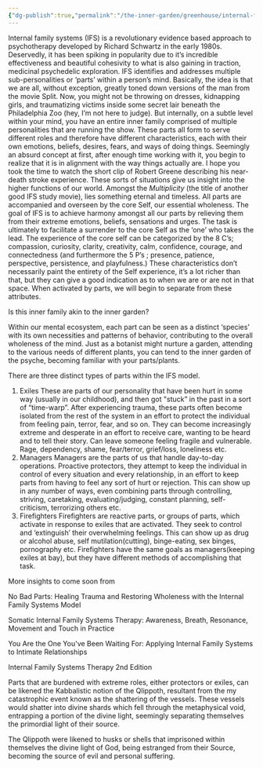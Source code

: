 ```yaml
---
{"dg-publish":true,"permalink":"/the-inner-garden/greenhouse/internal-family-systems-plants/"}
---
```


Internal family systems (IFS) is a revolutionary evidence based approach to psychotherapy developed by Richard Schwartz in the early 1980s. Deservedly, it has been spiking in popularity due to it’s incredible effectiveness and beautiful cohesivity to what is also gaining in traction, medicinal psychedelic exploration. IFS identifies and addresses multiple sub-personalities or ‘parts’ within a person’s mind. Basically, the idea is that we are all, without exception, greatly toned down versions of the man from the movie Split. Now, you might not be throwing on dresses, kidnapping girls, and traumatizing victims inside some secret lair beneath the Philadelphia Zoo (hey, I’m not here to judge). But internally, on a subtle level within your mind, you have an entire inner family comprised of multiple personalities that are running the show. These parts all form to serve different roles and therefore have different characteristics, each with their own emotions, beliefs, desires, fears, and ways of doing things. Seemingly an absurd concept at first, after enough time working with it, you begin to realize that it is in alignment with the way things actually are. I hope you took the time to watch the short clip of Robert Greene describing his near-death stroke experience. These sorts of situations give us insight into the higher functions of our world. Amongst the *Multiplicity* (the title of another good IFS study movie), lies something eternal and timeless. All parts are accompanied and overseen by the core Self, our essential wholeness. The goal of IFS is to achieve harmony amongst all our parts by relieving them from their extreme emotions, beliefs, sensations and urges. The task is ultimately to facilitate a surrender to the core Self as the ‘one’ who takes the lead. The experience of the core self can be categorized by the 8 C’s; compassion, curiosity, clarity, creativity, calm, confidence, courage, and connectedness (and furthermore the 5 P’s ; presence, patience, perspective, persistence, and playfulness.) These characteristics don’t necessarily paint the entirety of the Self experience, it’s a lot richer than that, but they can give a good indication as to when we are or are not in that space. When activated by parts, we will begin to separate from these attributes.

Is this inner family akin to the inner garden? 

Within our mental ecosystem, each part can be seen as a distinct ‘species’ with its own necessities and patterns of behavior, contributing to the overall wholeness of the mind. Just as a botanist might nurture a garden, attending to the various needs of different plants, you can tend to the inner garden of the psyche, becoming familiar with your parts/plants. 

There are three distinct types of parts within the IFS model.  

1. Exiles
These are parts of our personality that have been hurt in some way (usually in our childhood), and then got "stuck” in the past in a sort of “time-warp”. After experiencing trauma, these parts often become isolated from the rest of the system in an effort to protect the individual from feeling pain, terror, fear, and so on. They can become increasingly extreme and desperate in an effort to receive care, wanting to be heard and to tell their story. Can leave someone feeling fragile and vulnerable. Rage, dependency, shame, fear/terror, grief/loss, loneliness etc. 
2. Managers
Managers are the parts of us that handle day-to-day operations. Proactive protectors, they attempt to keep the individual in control of every situation and every relationship, in an effort to keep parts from having to feel any sort of hurt or rejection. This can show up in any number of ways, even combining parts through controlling, striving, caretaking, evaluating/judging, constant planning, self-criticism, terrorizing others etc.
3. Firefighters
Firefighters are reactive parts, or groups of parts, which activate in response to exiles that are activated. They seek to control and ‘extinguish’ their overwhelming feelings. This can show up as drug or alcohol abuse, self mutilation(cutting), binge-eating, sex binges, pornography etc. Firefighters have the same goals as managers(keeping exiles at bay), but they have different methods of accomplishing that task. 

More insights to come soon from

No Bad Parts: Healing Trauma and Restoring Wholeness with the Internal Family Systems Model

Somatic Internal Family Systems Therapy: Awareness, Breath, Resonance, Movement and Touch in Practice

You Are the One You've Been Waiting For: Applying Internal Family Systems to Intimate Relationships

Internal Family Systems Therapy 2nd Edition



Parts that are burdened with extreme roles, either protectors or exiles, can be likened the Kabbalistic notion of the Qlippoth, resultant from the my catastrophic event known as the shattering of the vessels. These vessels would shatter into divine shards which fell through the metaphysical void, entrapping a portion of the divine light, seemingly separating themselves the primordial light of their source.

The Qlippoth were likened to husks or shells that imprisoned within themselves the divine light of God, being estranged from their Source, becoming the source of evil and personal suffering. 
